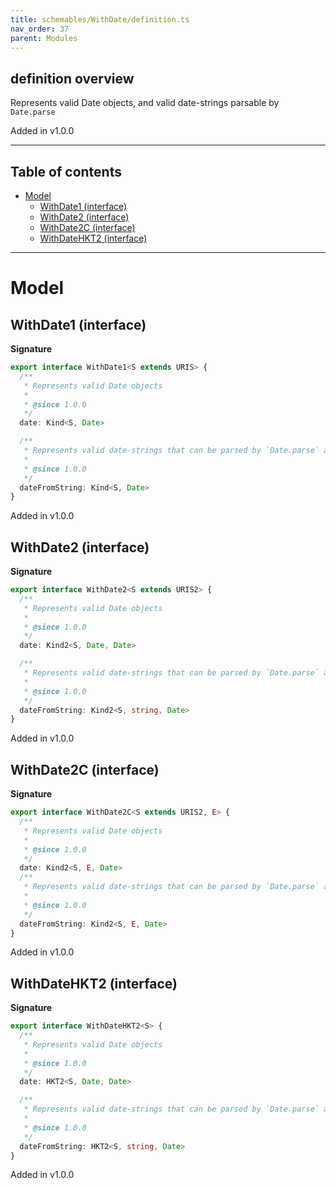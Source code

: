 ```yaml
---
title: schemables/WithDate/definition.ts
nav_order: 37
parent: Modules
---
```


## definition overview

Represents valid Date objects, and valid date-strings parsable by `Date.parse`

Added in v1.0.0

---

<h2 class="text-delta">Table of contents</h2>

- [Model](#model)
  - [WithDate1 (interface)](#withdate1-interface)
  - [WithDate2 (interface)](#withdate2-interface)
  - [WithDate2C (interface)](#withdate2c-interface)
  - [WithDateHKT2 (interface)](#withdatehkt2-interface)

---

# Model

## WithDate1 (interface)

**Signature**

```ts
export interface WithDate1<S extends URIS> {
  /**
   * Represents valid Date objects
   *
   * @since 1.0.0
   */
  date: Kind<S, Date>

  /**
   * Represents valid date-strings that can be parsed by `Date.parse` and converted into valid date objects
   *
   * @since 1.0.0
   */
  dateFromString: Kind<S, Date>
}
```

Added in v1.0.0

## WithDate2 (interface)

**Signature**

```ts
export interface WithDate2<S extends URIS2> {
  /**
   * Represents valid Date objects
   *
   * @since 1.0.0
   */
  date: Kind2<S, Date, Date>

  /**
   * Represents valid date-strings that can be parsed by `Date.parse` and converted into valid date objects
   *
   * @since 1.0.0
   */
  dateFromString: Kind2<S, string, Date>
}
```

Added in v1.0.0

## WithDate2C (interface)

**Signature**

```ts
export interface WithDate2C<S extends URIS2, E> {
  /**
   * Represents valid Date objects
   *
   * @since 1.0.0
   */
  date: Kind2<S, E, Date>
  /**
   * Represents valid date-strings that can be parsed by `Date.parse` and converted into valid date objects
   *
   * @since 1.0.0
   */
  dateFromString: Kind2<S, E, Date>
}
```

Added in v1.0.0

## WithDateHKT2 (interface)

**Signature**

```ts
export interface WithDateHKT2<S> {
  /**
   * Represents valid Date objects
   *
   * @since 1.0.0
   */
  date: HKT2<S, Date, Date>

  /**
   * Represents valid date-strings that can be parsed by `Date.parse` and converted into valid date objects
   *
   * @since 1.0.0
   */
  dateFromString: HKT2<S, string, Date>
}
```

Added in v1.0.0
